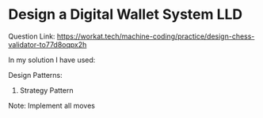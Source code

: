 # Design a Digital Wallet System LLD
Question Link: https://workat.tech/machine-coding/practice/design-chess-validator-to77d8oqpx2h

In my solution I have used:

Design Patterns:
1. Strategy Pattern

Note: Implement all moves

